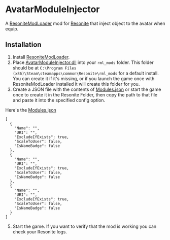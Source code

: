 # AvatarModuleInjector

A [ResoniteModLoader](https://github.com/resonite-modding-group/ResoniteModLoader) mod for [Resonite](https://resonite.com/) that inject object to the avatar when equip.

## Installation
1. Install [ResoniteModLoader](https://github.com/resonite-modding-group/ResoniteModLoader).
2. Place [AvatarModuleInjector.dll](https://github.com/lill-la/AvatarModuleInjector/releases/latest/download/AvatarModuleInjector.dll) into your `rml_mods` folder. This folder should be at `C:\Program Files (x86)\Steam\steamapps\common\Resonite\rml_mods` for a default install. You can create it if it's missing, or if you launch the game once with ResoniteModLoader installed it will create this folder for you.
3. Create a JSON file with the contents of [Modules.json](https://github.com/lill-la/AvatarModuleInjector/blob/master/AvatarModuleInjector/Modules.json) or start the game once to create it in the Resonite Folder, then copy the path to that file and paste it into the specified config option.

Here's the [Modules.json](https://github.com/NepuShiro/AvatarModuleInjector/blob/master/AvatarModuleInjector/Modules.json)
```
[
  {
    "Name": "",
    "URI": "",
    "ExcludeIfExists": true,
    "ScaleToUser": false,
    "IsNameBadge": false
  },
  {
    "Name": "",
    "URI": "",
    "ExcludeIfExists": true,
    "ScaleToUser": false,
    "IsNameBadge": false
  },
  {
    "Name": "",
    "URI": "",
    "ExcludeIfExists": true,
    "ScaleToUser": false,
    "IsNameBadge": false
  }
]
```
5. Start the game. If you want to verify that the mod is working you can check your Resonite logs.
